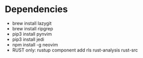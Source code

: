 # Dependencies

- brew install lazygit
- brew install ripgrep
- pip3 install pynvim
- pip3 install jedi
- npm install -g neovim
- RUST only: rustup component add rls rust-analysis rust-src

